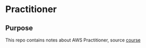 # Practitioner

## Purpose

This repo contains notes about AWS Practitioner, source [course](https://learning.oreilly.com/videos/aws-certified-cloud/9780135175507)

